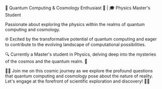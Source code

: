 🚀 Quantum Computing & Cosmology Enthusiast 🌌 | 🎓 Physics Master's Student 

Passionate about exploring the physics within the realms of quantum computing and cosmology. 

🌐 Excited by the transformative potential of quantum computing and eager to contribute to the evolving landscape of computational possibilities.

🔍 Currently a Master's student in Physics, delving deep into the mysteries of the cosmos and the quantum realm. 🌠

👨‍💻 Join me on this cosmic journey as we explore the profound questions that quantum computing and cosmology pose about the nature of reality. Let's engage at the forefront of scientific exploration and discovery! 🌌✨

<!---
Quantum-Kumar/Quantum-Kumar is a ✨ special ✨ repository because its `README.md` (this file) appears on your GitHub profile.
You can click the Preview link to take a look at your changes.
--->
